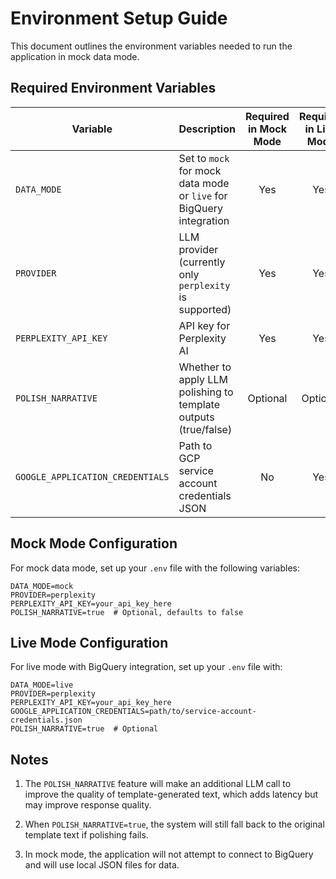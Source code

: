 # Environment Setup Guide

This document outlines the environment variables needed to run the application in mock data mode.

## Required Environment Variables

| Variable | Description | Required in Mock Mode | Required in Live Mode |
|----------|-------------|:---------------------:|:---------------------:|
| `DATA_MODE` | Set to `mock` for mock data mode or `live` for BigQuery integration | Yes | Yes |
| `PROVIDER` | LLM provider (currently only `perplexity` is supported) | Yes | Yes |
| `PERPLEXITY_API_KEY` | API key for Perplexity AI | Yes | Yes |
| `POLISH_NARRATIVE` | Whether to apply LLM polishing to template outputs (true/false) | Optional | Optional |
| `GOOGLE_APPLICATION_CREDENTIALS` | Path to GCP service account credentials JSON | No | Yes |

## Mock Mode Configuration

For mock data mode, set up your `.env` file with the following variables:

```
DATA_MODE=mock
PROVIDER=perplexity
PERPLEXITY_API_KEY=your_api_key_here
POLISH_NARRATIVE=true  # Optional, defaults to false
```

## Live Mode Configuration

For live mode with BigQuery integration, set up your `.env` file with:

```
DATA_MODE=live
PROVIDER=perplexity
PERPLEXITY_API_KEY=your_api_key_here
GOOGLE_APPLICATION_CREDENTIALS=path/to/service-account-credentials.json
POLISH_NARRATIVE=true  # Optional
```

## Notes

1. The `POLISH_NARRATIVE` feature will make an additional LLM call to improve the quality of template-generated text, which adds latency but may improve response quality.

2. When `POLISH_NARRATIVE=true`, the system will still fall back to the original template text if polishing fails.

3. In mock mode, the application will not attempt to connect to BigQuery and will use local JSON files for data.
